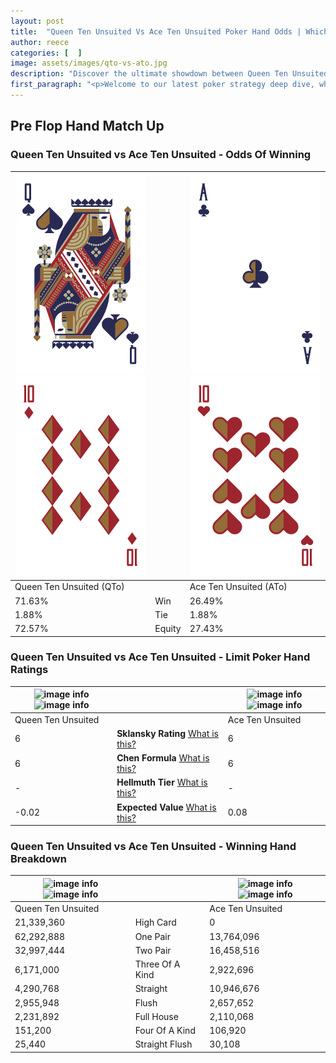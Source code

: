 ```yaml
---
layout: post
title:  "Queen Ten Unsuited Vs Ace Ten Unsuited Poker Hand Odds | Which Is The Better Hand In Poker? A Complete Guide"
author: reece
categories: [  ]
image: assets/images/qto-vs-ato.jpg
description: "Discover the ultimate showdown between Queen Ten Unsuited and Ace Ten Unsuited in poker! Uncover the odds, strategies, and scenarios where one hand triumphs over the other. Get ready to up your poker game with this thrilling analysis."
first_paragraph: "<p>Welcome to our latest poker strategy deep dive, where we're pitting two distinct hands against each other in a high-stakes showdown: Queen Ten Unsuited vs Ace Ten Unsuited.</p><p>In the dynamic world of poker, every decision counts, and knowing which hand holds the upper hand is key to your success at the table.</p><p>In this article, we'll dissect these two hands, explore the scenarios where one dominates the other, and equip you with the knowledge to make strategic choices that can tip the odds in your favor.</p><p>Get ready to unravel the intriguing dynamics of these poker hands and elevate your game to new heights.</p>"
---
```




[comment]: # (sp0)

## Pre Flop Hand Match Up

<div class="table hand-ratings" markdown="1"> 



### Queen Ten Unsuited vs Ace Ten Unsuited - Odds Of Winning


    
| ![image info](assets/images/hand1/q.png) ![image info](assets/images/hand1/to.png) |  | ![image info](assets/images/hand2/a.png) ![image info](assets/images/hand2/to.png) |
| -------- | -------- | -------- |
| Queen Ten Unsuited (QTo) |  | Ace Ten Unsuited (ATo) |
| 71.63% | Win | 26.49% |
| 1.88% | Tie | 1.88% |
| 72.57% | Equity | 27.43% |




[comment]: # (sp1)



### Queen Ten Unsuited vs Ace Ten Unsuited - Limit Poker Hand Ratings


    
| ![image info](https://www.riverpairs.com/assets/images/hand1/q.png) ![image info](https://www.riverpairs.com/assets/images/hand1/to.png) |  | ![image info](https://www.riverpairs.com/assets/images/hand2/a.png) ![image info](https://www.riverpairs.com/assets/images/hand2/to.png) |
| -------- | -------- | -------- |
| Queen Ten Unsuited |  | Ace Ten Unsuited |
| 6 | **Sklansky Rating** [What is this?](/sklansky-rating-explained) | 6 |
| 6 | **Chen Formula** [What is this?](/chen-formula-explained) | 6 |
| - | **Hellmuth Tier** [What is this?](/Hellmuth-tier-explained) | - |
| -0.02 | **Expected Value** [What is this?](/expected-value-explained) | 0.08 |




[comment]: # (sp2)



### Queen Ten Unsuited vs Ace Ten Unsuited - Winning Hand Breakdown


    
| ![image info](https://www.riverpairs.com/assets/images/hand1/q.png) ![image info](https://www.riverpairs.com/assets/images/hand1/to.png) |  | ![image info](https://www.riverpairs.com/assets/images/hand2/a.png) ![image info](https://www.riverpairs.com/assets/images/hand2/to.png) |
| -------- | -------- | -------- |
| Queen Ten Unsuited |  | Ace Ten Unsuited |
| 21,339,360 | High Card | 0 |
| 62,292,888 | One Pair | 13,764,096 |
| 32,997,444 | Two Pair | 16,458,516 |
| 6,171,000 | Three Of A Kind | 2,922,696 |
| 4,290,768 | Straight | 10,946,676 |
| 2,955,948 | Flush | 2,657,652 |
| 2,231,892 | Full House | 2,110,068 |
| 151,200 | Four Of A Kind | 106,920 |
| 25,440 | Straight Flush | 30,108 |




[comment]: # (sp3)



</div>

[comment]: # (sp4)



[comment]: # (sp5)

